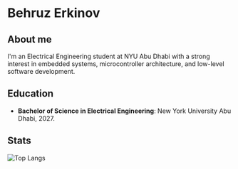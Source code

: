 # Behruz Erkinov

## About me

I'm an Electrical Engineering student at NYU Abu Dhabi with a strong interest in embedded systems, microcontroller architecture, and low-level software development.

## Education

- **Bachelor of Science in Electrical Engineering**: New York University Abu Dhabi, 2027.

## Stats

![Top Langs](https://github-readme-stats.vercel.app/api/top-langs/?username=chieftain0&theme=transparent&hide_border=false&include_all_commits=true&count_private=false&layout=compact)